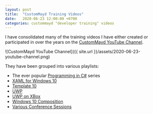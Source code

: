 ```yaml
---
layout: post
title:  "CustomMayd Training Videos"
date:   2020-06-23 12:00:00 +0700
categories: custommayd "developer training" videos 
---
```

I have consolidated many of the training videos I have either created or participated in over the years on the [CustomMayd YouTube Channel](https://www.youtube.com/channel/UC-Pl7BhRPcInqv-V1_O3bSA/playlists).

![CustomMayd YouTube Channel]({{ site.url }}/assets/2020-06-23-youtube-channel.png)

They have been grouped into various playlists:

* The ever popular [Programming in C#](https://www.youtube.com/playlist?list=PLYnF3WBIsGTrcWyVjzwMYSAQsLTVyhKlR) series
* [XAML for Windows 10](https://www.youtube.com/playlist?list=PLYnF3WBIsGTpSoCNrhIdSQ80wiTtM8yII)
* [Template 10](https://www.youtube.com/playlist?list=PLYnF3WBIsGTr8QAR-S0lrQJk22ot0jK59)
* [UWP](https://www.youtube.com/playlist?list=PLYnF3WBIsGTos7wAKl8XKToClHv5SQ8JV)
* [UWP on XBox](https://www.youtube.com/playlist?list=PLYnF3WBIsGTrzwox6iNDQbRYYWFtPy501)
* [Windows 10 Composition](https://www.youtube.com/playlist?list=PLYnF3WBIsGTraP3P5LnMdTQ5vukg-5FsT)
* [Various Conference Sessions](https://www.youtube.com/playlist?list=PLYnF3WBIsGTrYhJ8lghNwmcCBX0dloK3J)